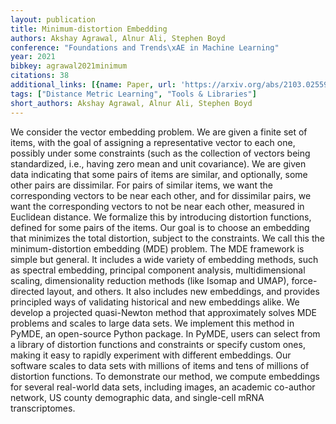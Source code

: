 ```yaml
---
layout: publication
title: Minimum-distortion Embedding
authors: Akshay Agrawal, Alnur Ali, Stephen Boyd
conference: "Foundations and Trends\xAE in Machine Learning"
year: 2021
bibkey: agrawal2021minimum
citations: 38
additional_links: [{name: Paper, url: 'https://arxiv.org/abs/2103.02559'}]
tags: ["Distance Metric Learning", "Tools & Libraries"]
short_authors: Akshay Agrawal, Alnur Ali, Stephen Boyd
---
```

We consider the vector embedding problem. We are given a finite set of items,
with the goal of assigning a representative vector to each one, possibly under
some constraints (such as the collection of vectors being standardized, i.e.,
having zero mean and unit covariance). We are given data indicating that some
pairs of items are similar, and optionally, some other pairs are dissimilar.
For pairs of similar items, we want the corresponding vectors to be near each
other, and for dissimilar pairs, we want the corresponding vectors to not be
near each other, measured in Euclidean distance. We formalize this by
introducing distortion functions, defined for some pairs of the items. Our goal
is to choose an embedding that minimizes the total distortion, subject to the
constraints. We call this the minimum-distortion embedding (MDE) problem.
  The MDE framework is simple but general. It includes a wide variety of
embedding methods, such as spectral embedding, principal component analysis,
multidimensional scaling, dimensionality reduction methods (like Isomap and
UMAP), force-directed layout, and others. It also includes new embeddings, and
provides principled ways of validating historical and new embeddings alike.
  We develop a projected quasi-Newton method that approximately solves MDE
problems and scales to large data sets. We implement this method in PyMDE, an
open-source Python package. In PyMDE, users can select from a library of
distortion functions and constraints or specify custom ones, making it easy to
rapidly experiment with different embeddings. Our software scales to data sets
with millions of items and tens of millions of distortion functions. To
demonstrate our method, we compute embeddings for several real-world data sets,
including images, an academic co-author network, US county demographic data,
and single-cell mRNA transcriptomes.